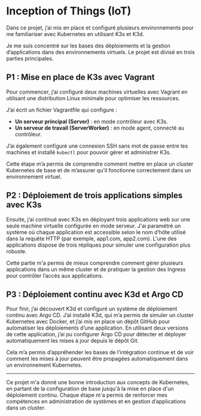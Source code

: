 # Inception of Things (IoT)

Dans ce projet, j’ai mis en place et configuré plusieurs environnements pour me familiariser avec Kubernetes en utilisant K3s et K3d. 

Je me suis concentré sur les bases des déploiements et la gestion d’applications dans des environnements virtuels. 
Le projet est divisé en trois parties principales.

## P1 : Mise en place de K3s avec Vagrant
Pour commencer, j’ai configuré deux machines virtuelles avec Vagrant en utilisant une distribution Linux minimale pour optimiser les ressources.

J’ai écrit un fichier Vagrantfile qui configure :
- **Un serveur principal (Server)** : en mode contrôleur avec K3s.
- **Un serveur de travail (ServerWorker)** : en mode agent, connecté au contrôleur.

J’ai également configuré une connexion SSH sans mot de passe entre les machines et installé `kubectl` pour pouvoir gérer et administrer K3s. 

Cette étape m’a permis de comprendre comment mettre en place un cluster Kubernetes de base et de m’assurer qu'il fonctionne correctement dans un environnement virtuel.

## P2 : Déploiement de trois applications simples avec K3s
Ensuite, j’ai continué avec K3s en déployant trois applications web sur une seule machine virtuelle configurée en mode serveur.
J'ai paramétré un système où chaque application est accessible selon le nom d’hôte utilisé dans la requête HTTP (par exemple, app1.com, app2.com).
L'une des applications dispose de trois répliques pour simuler une configuration plus robuste.

Cette partie m'a permis de mieux comprendre comment gérer plusieurs applications dans un même cluster et de pratiquer la gestion des Ingress pour contrôler l’accès aux applications.

## P3 : Déploiement continu avec K3d et Argo CD
Pour finir, j’ai découvert K3d et configuré un système de déploiement continu avec Argo CD. J’ai installé K3d, qui m’a permis de simuler un cluster Kubernetes avec Docker, et j’ai mis en place un dépôt GitHub pour automatiser les déploiements d’une application. En utilisant deux versions de cette application, j’ai pu configurer Argo CD pour détecter et déployer automatiquement les mises à jour depuis le dépôt Git.

Cela m’a permis d’appréhender les bases de l’intégration continue et de voir comment les mises à jour peuvent être propagées automatiquement dans un environnement Kubernetes.

---

Ce projet m'a donné une bonne introduction aux concepts de Kubernetes, en partant de la configuration de base jusqu'à la mise en place d'un déploiement continu. Chaque étape m'a permis de renforcer mes compétences en administration de systèmes et en gestion d’applications dans un cluster.
